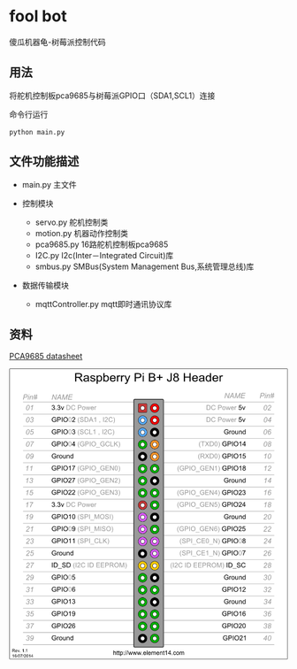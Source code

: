 # fool bot
傻瓜机器龟-树莓派控制代码

## 用法
将舵机控制板pca9685与树莓派GPIO口（SDA1,SCL1）连接

命令行运行
``` 
python main.py
``` 

## 文件功能描述
* main.py 主文件

* 控制模块
    * servo.py 舵机控制类
    * motion.py 机器动作控制类
    * pca9685.py 16路舵机控制板pca9685
    * I2C.py I2c(Inter－Integrated Circuit)库
    * smbus.py SMBus(System Management Bus,系统管理总线)库
    
* 数据传输模块
    * mqttController.py mqtt即时通讯协议库

## 资料
[PCA9685 datasheet](https://cdn-shop.adafruit.com/datasheets/PCA9685.pdf)

![RaspberryPi-GPIO](doc/Pi-GPIO-pins.png)